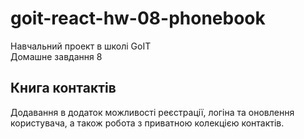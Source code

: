 # goit-react-hw-08-phonebook

Навчальний проект в школі GoIT  
Домашне завдання 8

## Книга контактів

Додавання в додаток можливості реєстрації, логіна та оновлення користувача, а
також робота з приватною колекцією контактів.
